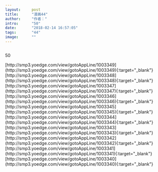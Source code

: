 ```yaml
---
layout:     post
title:      "漫画44"
author:     "作者："
intro:      "50"
date:       "2018-02-14 16:57:05"
tags:       "44"
image:      ""
---
```

<div style="text-align: center">
<p><img src=""/></p>
</div>
<p class="post-meta">
<span>50</span>
</p>
[http://smp3.yoedge.com/view/gotoAppLine/1003349](http://smp3.yoedge.com/view/gotoAppLine/1003349){:target="_blank"}
[http://smp3.yoedge.com/view/gotoAppLine/1003348](http://smp3.yoedge.com/view/gotoAppLine/1003348){:target="_blank"}
[http://smp3.yoedge.com/view/gotoAppLine/1003347](http://smp3.yoedge.com/view/gotoAppLine/1003347){:target="_blank"}
[http://smp3.yoedge.com/view/gotoAppLine/1003346](http://smp3.yoedge.com/view/gotoAppLine/1003346){:target="_blank"}
[http://smp3.yoedge.com/view/gotoAppLine/1003345](http://smp3.yoedge.com/view/gotoAppLine/1003345){:target="_blank"}
[http://smp3.yoedge.com/view/gotoAppLine/1003344](http://smp3.yoedge.com/view/gotoAppLine/1003344){:target="_blank"}
[http://smp3.yoedge.com/view/gotoAppLine/1003343](http://smp3.yoedge.com/view/gotoAppLine/1003343){:target="_blank"}
[http://smp3.yoedge.com/view/gotoAppLine/1003342](http://smp3.yoedge.com/view/gotoAppLine/1003342){:target="_blank"}
[http://smp3.yoedge.com/view/gotoAppLine/1003341](http://smp3.yoedge.com/view/gotoAppLine/1003341){:target="_blank"}
[http://smp3.yoedge.com/view/gotoAppLine/1003340](http://smp3.yoedge.com/view/gotoAppLine/1003340){:target="_blank"}


